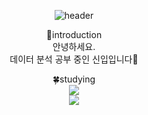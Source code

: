 <div align=center>
  
  ![header](https://capsule-render.vercel.app/api?type=waving&color=CCCCFF&height=250&section=header&text=Hello!%20I'm%20Hyemin%20Park&fontSize=70&fontColor=99CCFF&animation=fadeIn)
  
  🌸introduction<br>
  안녕하세요.<br>
  데이터 분석 공부 중인 신입입니다🥰

  🍀studying<br>
  <img src="https://img.shields.io/badge/Python-3776AB?style=flat&logo=Python&logoColor=white"/><br>
  <img src="https://img.shields.io/badge/TensorFlow-FF6F00?style=flat&logo=TensorFlow&logoColor=white"/>
  
</div>
